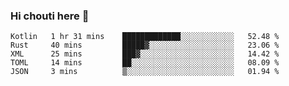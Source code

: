 ### Hi chouti here 👋


<!--START_SECTION:waka-->

```text
Kotlin   1 hr 31 mins    █████████████░░░░░░░░░░░░   52.48 %
Rust     40 mins         █████▓░░░░░░░░░░░░░░░░░░░   23.06 %
XML      25 mins         ███▓░░░░░░░░░░░░░░░░░░░░░   14.42 %
TOML     14 mins         ██░░░░░░░░░░░░░░░░░░░░░░░   08.09 %
JSON     3 mins          ▒░░░░░░░░░░░░░░░░░░░░░░░░   01.94 %
```

<!--END_SECTION:waka-->

<!--
**l0nl1f3/l0nl1f3** is a ✨ _special_ ✨ repository because its `README.md` (this file) appears on your GitHub profile.

Here are some ideas to get you started:

- 🔭 I’m currently working on ...
- 🌱 I’m currently learning ...
- 👯 I’m looking to collaborate on ...
- 🤔 I’m looking for help with ...
- 💬 Ask me about ...
- 📫 How to reach me: ...
- 😄 Pronouns: ...
- ⚡ Fun fact: ...
-->
